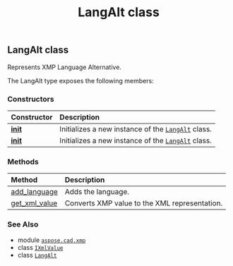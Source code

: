 ﻿---
title: LangAlt class
second_title: Aspose.CAD for Python via .NET API References
description: 
type: docs
weight: 20
url: /aspose.cad.xmp/langalt/
is_root: false
---

## LangAlt class

Represents XMP Language Alternative.



The LangAlt type exposes the following members:

### Constructors
| Constructor | Description |
| :- | :- |
| [__init__](/cad/python-net/aspose.cad.xmp/langalt/__init__/#str) | Initializes a new instance of the [`LangAlt`](/cad/python-net/aspose.cad.xmp/langalt) class. |
| [__init__](/cad/python-net/aspose.cad.xmp/langalt/__init__/#) | Initializes a new instance of the [`LangAlt`](/cad/python-net/aspose.cad.xmp/langalt) class. |


### Methods
| Method | Description |
| :- | :- |
| [add_language](/cad/python-net/aspose.cad.xmp/langalt/add_language/#str-str) | Adds the language. |
| [get_xml_value](/cad/python-net/aspose.cad.xmp/langalt/get_xml_value/#) | Converts XMP value to the XML representation. |



### See Also
* module [`aspose.cad.xmp`](..)
* class [`IXmlValue`](/cad/python-net/aspose.cad.xmp/ixmlvalue)
* class [`LangAlt`](/cad/python-net/aspose.cad.xmp/langalt)
